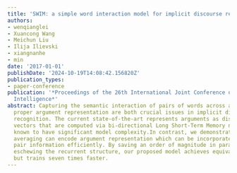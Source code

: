```yaml
---
title: 'SWIM: a simple word interaction model for implicit discourse relation recognition'
authors:
- wenqianglei
- Xuancong Wang
- Meichun Liu
- Ilija Ilievski
- xiangnanhe
- min
date: '2017-01-01'
publishDate: '2024-10-19T14:08:42.156820Z'
publication_types:
- paper-conference
publication: '*Proceedings of the 26th International Joint Conference on Artificial
  Intelligence*'
abstract: Capturing the semantic interaction of pairs of words across arguments and
  proper argument representation are both crucial issues in implicit discourse relation
  recognition. The current state-of-the-art represents arguments as distributional
  vectors that are computed via bi-directional Long Short-Term Memory networks (BiLSTMs),
  known to have significant model complexity.In contrast, we demonstrate that word-weighted
  averaging can encode argument representation which can be incorporated with word
  pair information efficiently. By saving an order of magnitude in parameters and
  eschewing the recurrent structure, our proposed model achieves equivalent performance,
  but trains seven times faster.
---
```

